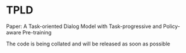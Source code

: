 # TPLD
Paper: A Task-oriented Dialog Model with Task-progressive and Policy-aware Pre-training

The code is being collated and will be released as soon as possible
